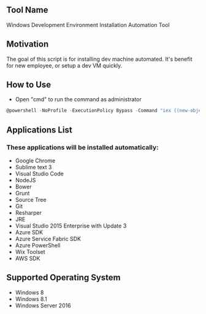 ## Tool Name
Windows Development Environment Installation Automation Tool
## Motivation
The goal of this script is for installing dev machine automated. It's benefit for new employee, or setup a dev VM quickly.
## How to Use
* Open "cmd" to run the command as administrator
```PowerShell
@powershell -NoProfile -ExecutionPolicy Bypass -Command "iex ((new-object net.webclient).DownloadString('https://raw.githubusercontent.com/ahwhfei/DevEnvironmentInstallation/master/Install.ps1'))"
```
## Applications List
### These applications will be installed automatically:
* Google Chrome
* Sublime text 3
* Visual Studio Code
* NodeJS
* Bower
* Grunt
* Source Tree
* Git
* Resharper
* JRE
* Visual Studio 2015 Enterprise with Update 3
* Azure SDK
* Azure Service Fabric SDK
* Azure PowerShell
* Wix Toolset
* AWS SDK

## Supported Operating System
* Windows 8
* Windows 8.1
* Windows Server 2016
